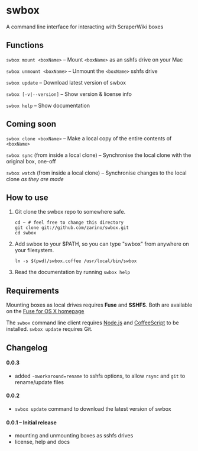 # swbox

A command line interface for interacting with ScraperWiki boxes

## Functions

`swbox mount <boxName>` – Mount `<boxName>` as an sshfs drive on your Mac
  
`swbox unmount <boxName>` – Unmount the `<boxName>` sshfs drive 

`swbox update` – Download latest version of swbox

`swbox [-v|--version]` – Show version & license info

`swbox help` – Show documentation

## Coming soon

`swbox clone <boxName>` – Make a local copy of the entire contents of `<boxName>`

`swbox sync` (from inside a local clone) – Synchronise the local clone with the original box, one-off

`swbox watch` (from inside a local clone) – Synchronise changes to the local clone *as they are made*

## How to use

1. Git clone the swbox repo to somewhere safe.

    ```shell
    cd ~ # feel free to change this directory 
    git clone git://github.com/zarino/swbox.git
    cd swbox
    ```

2. Add swbox to your $PATH, so you can type "swbox" from anywhere on your filesystem.

    ```shell
    ln -s $(pwd)/swbox.coffee /usr/local/bin/swbox
    ```

3. Read the documentation by running `swbox help`

## Requirements

Mounting boxes as local drives requires **Fuse** and **SSHFS**. Both are available on the [Fuse for OS X homepage](http://osxfuse.github.com/)

The `swbox` command line client requires [Node.js](http://nodejs.org) and [CoffeeScript](http://coffeescript.org) to be installed. `swbox update` requires Git.

## Changelog

#### 0.0.3
* added `-oworkaround=rename` to sshfs options, to allow `rsync` and `git` to rename/update files

#### 0.0.2
* `swbox update` command to download the latest version of swbox

#### 0.0.1 – Initial release
* mounting and unmounting boxes as sshfs drives
* license, help and docs
